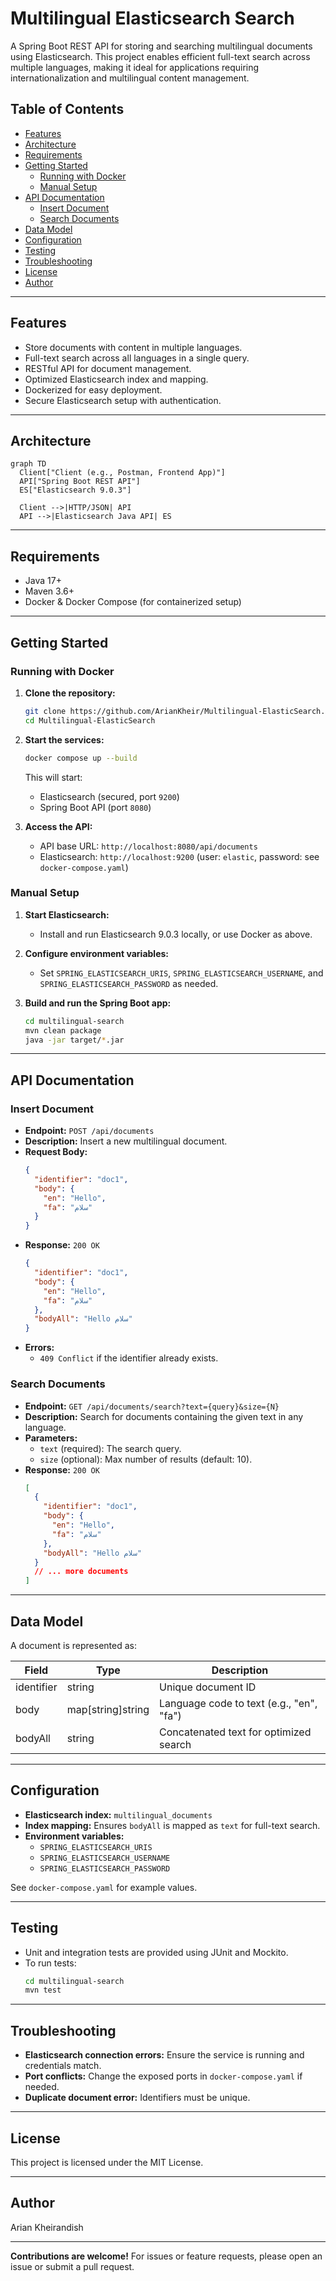 # Multilingual Elasticsearch Search

A Spring Boot REST API for storing and searching multilingual documents using Elasticsearch. This project enables efficient full-text search across multiple languages, making it ideal for applications requiring internationalization and multilingual content management.

## Table of Contents

- [Features](#features)
- [Architecture](#architecture)
- [Requirements](#requirements)
- [Getting Started](#getting-started)
  - [Running with Docker](#running-with-docker)
  - [Manual Setup](#manual-setup)
- [API Documentation](#api-documentation)
  - [Insert Document](#insert-document)
  - [Search Documents](#search-documents)
- [Data Model](#data-model)
- [Configuration](#configuration)
- [Testing](#testing)
- [Troubleshooting](#troubleshooting)
- [License](#license)
- [Author](#author)

---

## Features

- Store documents with content in multiple languages.
- Full-text search across all languages in a single query.
- RESTful API for document management.
- Optimized Elasticsearch index and mapping.
- Dockerized for easy deployment.
- Secure Elasticsearch setup with authentication.

---

## Architecture

```mermaid
graph TD
  Client["Client (e.g., Postman, Frontend App)"]
  API["Spring Boot REST API"]
  ES["Elasticsearch 9.0.3"]

  Client -->|HTTP/JSON| API
  API -->|Elasticsearch Java API| ES
```

---

## Requirements

- Java 17+
- Maven 3.6+
- Docker & Docker Compose (for containerized setup)

---

## Getting Started

### Running with Docker

1. **Clone the repository:**
   ```sh
   git clone https://github.com/ArianKheir/Multilingual-ElasticSearch.git
   cd Multilingual-ElasticSearch
   ```

2. **Start the services:**
   ```sh
   docker compose up --build
   ```
   This will start:
   - Elasticsearch (secured, port `9200`)
   - Spring Boot API (port `8080`)

3. **Access the API:**
   - API base URL: `http://localhost:8080/api/documents`
   - Elasticsearch: `http://localhost:9200` (user: `elastic`, password: see `docker-compose.yaml`)

### Manual Setup

1. **Start Elasticsearch:**
   - Install and run Elasticsearch 9.0.3 locally, or use Docker as above.

2. **Configure environment variables:**
   - Set `SPRING_ELASTICSEARCH_URIS`, `SPRING_ELASTICSEARCH_USERNAME`, and `SPRING_ELASTICSEARCH_PASSWORD` as needed.

3. **Build and run the Spring Boot app:**
   ```sh
   cd multilingual-search
   mvn clean package
   java -jar target/*.jar
   ```

---

## API Documentation

### Insert Document

- **Endpoint:** `POST /api/documents`
- **Description:** Insert a new multilingual document.
- **Request Body:**
  ```json
  {
    "identifier": "doc1",
    "body": {
      "en": "Hello",
      "fa": "سلام"
    }
  }
  ```
- **Response:** `200 OK`
  ```json
  {
    "identifier": "doc1",
    "body": {
      "en": "Hello",
      "fa": "سلام"
    },
    "bodyAll": "Hello سلام"
  }
  ```
- **Errors:**
  - `409 Conflict` if the identifier already exists.

### Search Documents

- **Endpoint:** `GET /api/documents/search?text={query}&size={N}`
- **Description:** Search for documents containing the given text in any language.
- **Parameters:**
  - `text` (required): The search query.
  - `size` (optional): Max number of results (default: 10).
- **Response:** `200 OK`
  ```json
  [
    {
      "identifier": "doc1",
      "body": {
        "en": "Hello",
        "fa": "سلام"
      },
      "bodyAll": "Hello سلام"
    }
    // ... more documents
  ]
  ```

---

## Data Model

A document is represented as:

| Field      | Type              | Description                                 |
|------------|-------------------|---------------------------------------------|
| identifier | string            | Unique document ID                          |
| body       | map[string]string | Language code to text (e.g., "en", "fa")    |
| bodyAll    | string            | Concatenated text for optimized search      |

---

## Configuration

- **Elasticsearch index:** `multilingual_documents`
- **Index mapping:** Ensures `bodyAll` is mapped as `text` for full-text search.
- **Environment variables:**
  - `SPRING_ELASTICSEARCH_URIS`
  - `SPRING_ELASTICSEARCH_USERNAME`
  - `SPRING_ELASTICSEARCH_PASSWORD`

See `docker-compose.yaml` for example values.

---

## Testing

- Unit and integration tests are provided using JUnit and Mockito.
- To run tests:
  ```sh
  cd multilingual-search
  mvn test
  ```

---

## Troubleshooting

- **Elasticsearch connection errors:** Ensure the service is running and credentials match.
- **Port conflicts:** Change the exposed ports in `docker-compose.yaml` if needed.
- **Duplicate document error:** Identifiers must be unique.

---

## License

This project is licensed under the MIT License.

---

## Author

Arian Kheirandish

---

**Contributions are welcome!** For issues or feature requests, please open an issue or submit a pull request. 